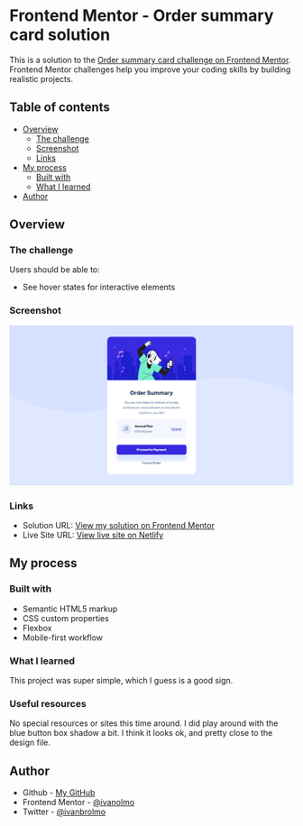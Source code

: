 # Frontend Mentor - Order summary card solution

This is a solution to the [Order summary card challenge on Frontend Mentor](https://www.frontendmentor.io/challenges/order-summary-component-QlPmajDUj). Frontend Mentor challenges help you improve your coding skills by building realistic projects.

## Table of contents

- [Overview](#overview)
  - [The challenge](#the-challenge)
  - [Screenshot](#screenshot)
  - [Links](#links)
- [My process](#my-process)
  - [Built with](#built-with)
  - [What I learned](#what-i-learned)
- [Author](#author)

## Overview

### The challenge

Users should be able to:

- See hover states for interactive elements

### Screenshot

![](./screenshot.png)

### Links

- Solution URL: [View my solution on Frontend Mentor](https://your-solution-url.com)
- Live Site URL: [View live site on Netlify](https://pensive-bartik-35af91.netlify.app/)

## My process

### Built with

- Semantic HTML5 markup
- CSS custom properties
- Flexbox
- Mobile-first workflow

### What I learned

This project was super simple, which I guess is a good sign.

### Useful resources

No special resources or sites this time around. I did play around with the blue button box shadow a bit. I think it
looks ok, and pretty close to the design file.

## Author

- Github - [My GitHub](https://www.github.com/ivanolmo)
- Frontend Mentor - [@ivanolmo](https://www.frontendmentor.io/profile/ivanolmo)
- Twitter - [@ivanbrolmo](https://www.twitter.com/ivanbrolmo)
